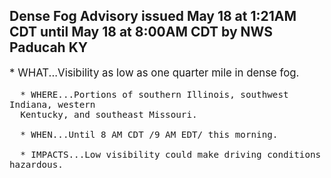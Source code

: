 <p>
   <h2>Dense Fog Advisory issued May 18 at 1:21AM CDT until May 18 at 8:00AM CDT by NWS Paducah KY</h2>
   <div style="font-size:120%">* WHAT...Visibility as low as one quarter mile in dense fog.
      
      * WHERE...Portions of southern Illinois, southwest Indiana, western
      Kentucky, and southeast Missouri.
      
      * WHEN...Until 8 AM CDT /9 AM EDT/ this morning.
      
      * IMPACTS...Low visibility could make driving conditions hazardous.
   </div>
</p>